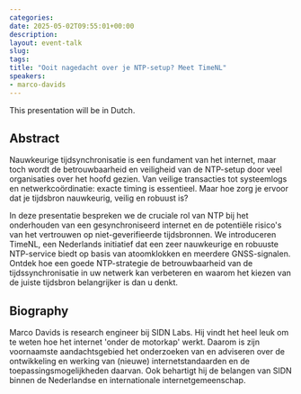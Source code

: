 ```yaml
---
categories:
date: 2025-05-02T09:55:01+00:00
description:
layout: event-talk
slug:
tags:
title: "Ooit nagedacht over je NTP-setup? Meet TimeNL"
speakers:
- marco-davids
---
```


This presentation will be in Dutch.

## Abstract

Nauwkeurige tijdsynchronisatie is een fundament van het internet, maar toch wordt de betrouwbaarheid en veiligheid van de NTP-setup door veel organisaties over het hoofd gezien. Van veilige transacties tot systeemlogs en netwerkcoördinatie: exacte timing is essentieel. Maar hoe zorg je ervoor dat je tijdsbron nauwkeurig, veilig en robuust is?

In deze presentatie bespreken we de cruciale rol van NTP bij het onderhouden van een gesynchroniseerd internet en de potentiële risico's van het vertrouwen op niet-geverifieerde tijdsbronnen. We introduceren TimeNL, een Nederlands initiatief dat een zeer nauwkeurige en robuuste NTP-service biedt op basis van atoomklokken en meerdere GNSS-signalen. Ontdek hoe een goede NTP-strategie de betrouwbaarheid van de tijdssynchronisatie in uw netwerk kan verbeteren en waarom het kiezen van de juiste tijdsbron belangrijker is dan u denkt.

## Biography

Marco Davids is research engineer bij SIDN Labs. Hij vindt het heel leuk om te weten hoe het internet 'onder de motorkap' werkt. Daarom is zijn voornaamste aandachtsgebied het onderzoeken van en adviseren over de ontwikkeling en werking van (nieuwe) internetstandaarden en de toepassingsmogelijkheden daarvan. Ook behartigt hij de belangen van SIDN binnen de Nederlandse en internationale internetgemeenschap.
